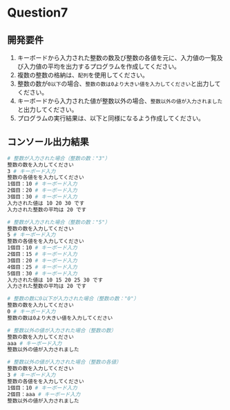 # Question7

## 開発要件
1. キーボードから入力された整数の数及び整数の各値を元に、入力値の一覧及び入力値の平均を出力するプログラムを作成してください。
2. 複数の整数の格納は、```配列```を使用してください。
3. 整数の数が```0以下```の場合、```整数の数は0より大きい値を入力してください```と出力してください。
4. キーボードから入力された値が整数以外の場合、```整数以外の値が入力されました```と出力してください。
5. プログラムの実行結果は、以下と同様になるよう作成してください。

## コンソール出力結果
```bash
# 整数が入力された場合（整数の数："3"）
整数の数を入力してください
3 # キーボード入力
整数の各値をを入力してください
1個目：10 # キーボード入力
2個目：20 # キーボード入力
3個目：30 # キーボード入力
入力された値は 10 20 30 です
入力された整数の平均は 20 です

# 整数が入力された場合（整数の数："5"）
整数の数を入力してください
5 # キーボード入力
整数の各値をを入力してください
1個目：10 # キーボード入力
2個目：15 # キーボード入力
3個目：20 # キーボード入力
4個目：25 # キーボード入力
5個目：30 # キーボード入力
入力された値は 10 15 20 25 30 です
入力された整数の平均は 20 です

# 整数の数に0以下が入力された場合（整数の数："0"）
整数の数を入力してください
0 # キーボード入力
整数の数は0より大きい値を入力してください

# 整数以外の値が入力された場合（整数の数）
整数の数を入力してください
aaa # キーボード入力
整数以外の値が入力されました

# 整数以外の値が入力された場合（整数の各値）
整数の数を入力してください
3 # キーボード入力
整数の各値をを入力してください
1個目：10 # キーボード入力
2個目：aaa # キーボード入力
整数以外の値が入力されました
```
